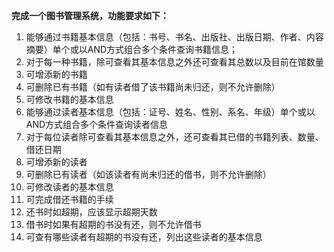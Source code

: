 **完成一个图书管理系统，功能要求如下：**
1. 能够通过书籍基本信息（包括：书号、书名、出版社、出版日期、作者、内容摘要）单个或以AND方式组合多个条件查询书籍信息；
2. 对于每一种书籍，除可查看其基本信息之外还可查看其总数以及目前在馆数量
3. 可增添新的书籍
4. 可删除已有书籍（如有读者借了该书籍尚未归还，则不允许删除）
5. 可修改书籍的基本信息
6. 能够通过读者基本信息（包括：证号、姓名、性别、系名、年级）单个或以AND方式组合多个条件查询读者信息
7. 对于每位读者除可查看其基本信息之外，还可查看其已借的书籍列表、数量、借还日期
8. 可增添新的读者
9. 可删除已有读者（如该读者有尚未归还的借书，则不允许删除）
10. 可修改读者的基本信息
11. 可完成借还书籍的手续
12. 还书时如超期，应该显示超期天数
13. 借书时如果有超期的书没有还，则不允许借书
14. 可查有哪些读者有超期的书没有还，列出这些读者的基本信息
